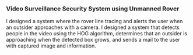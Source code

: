 ### Video Surveillance Security System using Unmanned Rover

I designed a system where the rover line tracing and alerts the user when an outsider approaches with a camera. I designed a system that detects people in the video using the HOG algorithm, determines that an outsider is approaching when the detected box grows, and sends a mail to the user with captured image and information.
